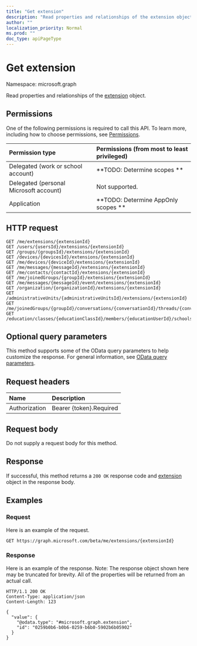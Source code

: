 ```yaml
---
title: "Get extension"
description: "Read properties and relationships of the extension object."
author: ""
localization_priority: Normal
ms.prod: ""
doc_type: apiPageType
---
```


# Get extension

Namespace: microsoft.graph

Read properties and relationships of the [extension](../resources/extension.md) object.

## Permissions
One of the following permissions is required to call this API. To learn more, including how to choose permissions, see [Permissions](/concepts/permissions-reference.md).

|Permission type|Permissions (from most to least privileged)|
|:---|:---|
|Delegated (work or school account)|**TODO: Determine scopes **|
|Delegated (personal Microsoft account)|Not supported.|
|Application|**TODO: Determine AppOnly scopes **|

## HTTP request
<!-- {
  "blockType": "ignored"
}
-->
``` http
GET /me/extensions/{extensionId}
GET /users/{usersId}/extensions/{extensionId}
GET /groups/{groupsId}/extensions/{extensionId}
GET /devices/{devicesId}/extensions/{extensionId}
GET /me/devices/{deviceId}/extensions/{extensionId}
GET /me/messages/{messageId}/extensions/{extensionId}
GET /me/contacts/{contactId}/extensions/{extensionId}
GET /me/joinedGroups/{groupId}/extensions/{extensionId}
GET /me/messages/{messageId}/event/extensions/{extensionId}
GET /organization/{organizationId}/extensions/{extensionId}
GET /administrativeUnits/{administrativeUnitsId}/extensions/{extensionId}
GET /me/joinedGroups/{groupId}/conversations/{conversationId}/threads/{conversationThreadId}/posts/{postId}/extensions/{extensionId}
GET /education/classes/{educationClassId}/members/{educationUserId}/schools/{educationSchoolId}/administrativeUnit/extensions/{extensionId}
```

## Optional query parameters
This method supports some of the OData query parameters to help customize the response. For general information, see [OData query parameters](/graph/query-parameters).

## Request headers
|Name|Description|
|:---|:---|
|Authorization|Bearer {token}.Required|

## Request body
Do not supply a request body for this method.

## Response
If successful, this method returns a `200 OK` response code and [extension](../resources/extension.md) object in the response body.

## Examples

### Request
Here is an example of the request.
<!-- {
  "blockType": "request",
  "name": "get_extension"
}
-->
``` http
GET https://graph.microsoft.com/beta/me/extensions/{extensionId}
```

### Response
Here is an example of the response. Note: The response object shown here may be truncated for brevity. All of the properties will be returned from an actual call.
<!-- {
  "blockType": "response",
  "truncated": true,
  "@odata.type": "microsoft.graph.extension"
}
-->
``` http
HTTP/1.1 200 OK
Content-Type: application/json
Content-Length: 123

{
  "value": {
    "@odata.type": "#microsoft.graph.extension",
    "id": "0259b0b6-b0b6-0259-b6b0-5902b6b05902"
  }
}
```

